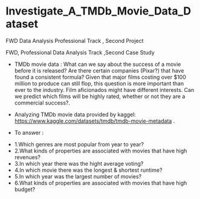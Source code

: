 # Investigate_A_TMDb_Movie_Data_Dataset
 FWD Data Analysis Professional Track , Second Project
 
 FWD, Professional Data Analysis Track ,Second Case Study

* TMDb movie data :
What can we say about the success of a movie before it is released? Are there certain companies (Pixar?) that have found a consistent formula? Given that major films costing over $100 million to produce can still flop, this question is more important than ever to the industry. Film aficionados might have different interests. Can we predict which films will be highly rated, whether or not they are a commercial success?.

* Analyzing TMDb movie data provided by kaggel: https://www.kaggle.com/datasets/tmdb/tmdb-movie-metadata .

* To answer : 
<ul>
<li>1.Which genres are most popular from year to year?</li>
<li>2.What kinds of properties are associated with movies that have high revenues?</li>
<li>3.In which year there was the hight average voting?</li>
<li>4.In which movie there was the longest & shortest runtime?</li>
<li>5.In which year was the largest number of movies?</li>
<li>6.What kinds of properties are associated with movies that have high budget?</li>
</ul>
